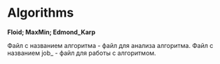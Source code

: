 # Algorithms
**Floid; MaxMin; Edmond_Karp**

Файл с названием алгоритма - файл для анализа алгоритма.
Файл с названием job_ - файл для работы с алгоритмом.
